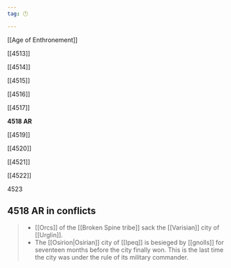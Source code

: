 ```yaml
---
tag: 🕛

---
```

[[Age of Enthronement]]


[[4513]]

[[4514]]

[[4515]]

[[4516]]

[[4517]]

**4518 AR**

[[4519]]

[[4520]]

[[4521]]

[[4522]]

4523



## 4518 AR in conflicts

>  - [[Orcs]] of the [[Broken Spine tribe]] sack the [[Varisian]] city of [[Urglin]].
>  - The [[Osirion|Osirian]] city of [[Ipeq]] is besieged by [[gnolls]] for seventeen months before the city finally won. This is the last time the city was under the rule of its military commander.






